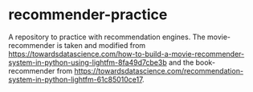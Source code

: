 # recommender-practice
A repository to practice with recommendation engines. The movie-recommender is taken and modified from https://towardsdatascience.com/how-to-build-a-movie-recommender-system-in-python-using-lightfm-8fa49d7cbe3b and the book-recommender from https://towardsdatascience.com/recommendation-system-in-python-lightfm-61c85010ce17.
